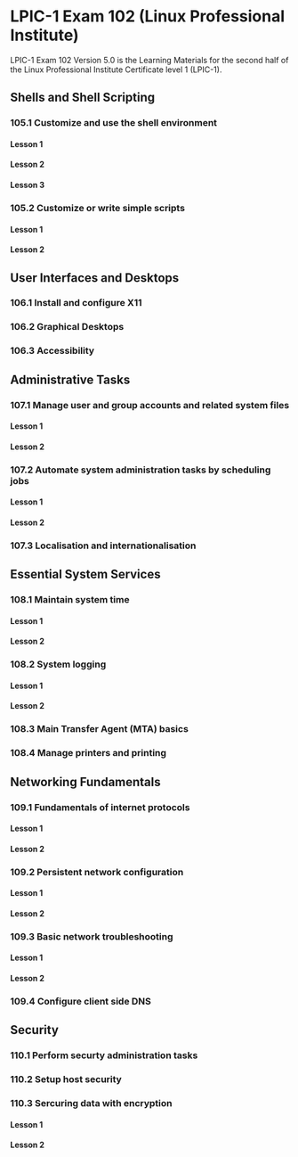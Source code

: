 # LPIC-1 Exam 102 (Linux Professional Institute)

LPIC-1 Exam 102 Version 5.0 is the Learning Materials for the second half of the Linux Professional Institute Certificate 
level 1 (LPIC-1).

## Shells and Shell Scripting

### 105.1 Customize and use the shell environment

#### Lesson 1

#### Lesson 2

#### Lesson 3

### 105.2 Customize or write simple scripts

#### Lesson 1

#### Lesson 2

## User Interfaces and Desktops

### 106.1 Install and configure X11

### 106.2 Graphical Desktops

### 106.3 Accessibility

## Administrative Tasks

### 107.1 Manage user and group accounts and related system files

#### Lesson 1

#### Lesson 2

### 107.2 Automate system administration tasks by scheduling jobs

#### Lesson 1

#### Lesson 2

### 107.3 Localisation and internationalisation

## Essential System Services

### 108.1 Maintain system time

#### Lesson 1

#### Lesson 2

### 108.2 System logging

#### Lesson 1

#### Lesson 2

### 108.3 Main Transfer Agent (MTA) basics

### 108.4 Manage printers and printing

## Networking Fundamentals

### 109.1 Fundamentals of internet protocols

#### Lesson 1

#### Lesson 2

### 109.2 Persistent network configuration

#### Lesson 1

#### Lesson 2

### 109.3 Basic network troubleshooting

#### Lesson 1

#### Lesson 2

### 109.4 Configure client side DNS

## Security

### 110.1 Perform securty administration tasks

### 110.2 Setup host security

### 110.3 Sercuring data with encryption

#### Lesson 1

#### Lesson 2



